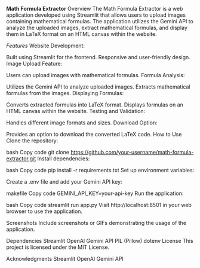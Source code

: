 **Math Formula Extractor**
Overview
The Math Formula Extractor is a web application developed using Streamlit that allows users to upload images containing mathematical formulas. The application utilizes the Gemini API to analyze the uploaded images, extract mathematical formulas, and display them in LaTeX format on an HTML canvas within the website.

*Features*
Website Development:

Built using Streamlit for the frontend.
Responsive and user-friendly design.
Image Upload Feature:

Users can upload images with mathematical formulas.
Formula Analysis:

Utilizes the Gemini API to analyze uploaded images.
Extracts mathematical formulas from the images.
Displaying Formulas:

Converts extracted formulas into LaTeX format.
Displays formulas on an HTML canvas within the website.
Testing and Validation:

Handles different image formats and sizes.
Download Option:

Provides an option to download the converted LaTeX code.
How to Use
Clone the repository:

bash
Copy code
git clone https://github.com/your-username/math-formula-extractor.git
Install dependencies:

bash
Copy code
pip install -r requirements.txt
Set up environment variables:

Create a .env file and add your Gemini API key:

makefile
Copy code
GEMINI_API_KEY=your-api-key
Run the application:

bash
Copy code
streamlit run app.py
Visit http://localhost:8501 in your web browser to use the application.

Screenshots
Include screenshots or GIFs demonstrating the usage of the application.

Dependencies
Streamlit
OpenAI Gemini API
PIL (Pillow)
dotenv
License
This project is licensed under the MIT License.

Acknowledgments
Streamlit
OpenAI Gemini API

